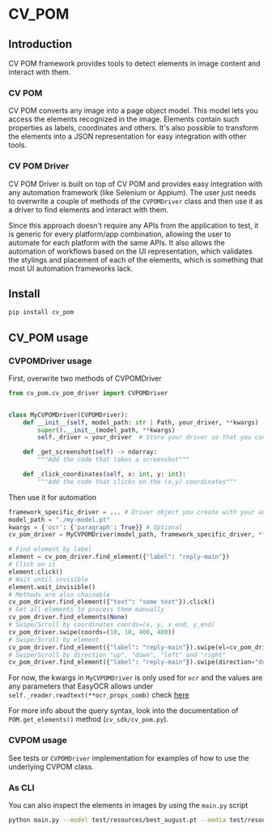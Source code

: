 # CV_POM

## Introduction

CV POM framework provides tools to detect elements in image content and interact with them.

### CV POM
CV POM converts any image into a page object model. This model lets you access the elements recognized in the image. Elements contain such properties as labels, coordinates and others. It's also possible to transform the elements into a JSON representation for easy integration with other tools.

### CV POM Driver
CV POM Driver is built on top of CV POM and provides easy integration with any automation framework (like Selenium or Appium). The user just needs to overwrite a couple of methods of the `CVPOMDriver` class and then use it as a driver to find elements and interact with them.

Since this approach doesn't require any APIs from the application to test, it is generic for every platform/app combination, allowing the user to automate for each platform with the same APIs. It also allows the automation of workflows based on the UI representation, which validates the stylings and placement of each of the elements, which is something that most UI automation frameworks lack.

## Install

```bash
pip install cv_pom
```

## CV_POM usage

### CVPOMDriver usage

First, overwrite two methods of CVPOMDriver

```python
from cv_pom.cv_pom_driver import CVPOMDriver


class MyCVPOMDriver(CVPOMDriver):
    def __init__(self, model_path: str | Path, your_driver, **kwargs) -> None:
        super().__init__(model_path, **kwargs)
        self._driver = your_driver  # Store your driver so that you can use it later

    def _get_screenshot(self) -> ndarray:
        """Add the code that takes a screenshot"""

    def _click_coordinates(self, x: int, y: int):
        """Add the code that clicks on the (x,y) coordinates"""
```

Then use it for automation
```python
framework_specific_driver = ... # Driver object you create with your automation framework of choice
model_path = "./my-model.pt"
kwargs = {'ocr': {'paragraph': True}} # Optional
cv_pom_driver = MyCVPOMDriver(model_path, framework_specific_driver, **kwargs)

# Find element by label
element = cv_pom_driver.find_element({"label": "reply-main"})
# Click on it
element.click()
# Wait until invisible
element.wait_invisible()
# Methods are also chainable
cv_pom_driver.find_element({"text": "some text"}).click()
# Get all elements to process them manually
cv_pom_driver.find_elements(None)
# Swipe/Scroll by coordinates coords=(x, y, x_end, y_end)
cv_pom_driver.swipe(coords=(10, 10, 400, 400))
# Swipe/Scroll by element
cv_pom_driver.find_element({"label": "reply-main"}).swipe(el=cv_pom_driver.find_element({"label": "rally"}))
# Swipe/Scroll by direction "up", "down", "left" and "right"
cv_pom_driver.find_element({"label": "reply-main"}).swipe(direction="down")
```
For now, the kwargs in `MyCVPOMDriver` is only used for `ocr` and the values are any parameters that EasyOCR allows under `self._reader.readtext(**ocr_props_comb)` check [here](https://www.jaided.ai/easyocr/documentation/)


For more info about the query syntax, look into the documentation of `POM.get_elements()` method (`cv_sdk/cv_pom.py`).

### CVPOM usage
See tests or `CVPOMDriver` implementation for examples of how to use the underlying CVPOM class.

### As CLI

You can also inspect the elements in images by using the `main.py` script
```bash
python main.py --model test/resources/best_august.pt --media test/resources/yolo_test_1.png
```
